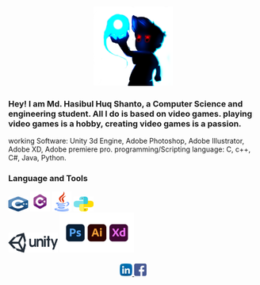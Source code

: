 
<div align="center" width="50">
    <img src="https://github.com/Haquei/Haquei/blob/main/img/Gaming-Download-PNG-Image.png" width="160" />
</div>

### Hey! I am Md. Hasibul Huq Shanto, a Computer Science and engineering student. All I do is based on video games. playing video games is a hobby, creating video games is a passion. 

<p>working Software: Unity 3d Engine, Adobe Photoshop, Adobe Illustrator, Adobe XD, Adobe premiere pro. programming/Scripting language: C, c++, C#, Java, Python.</p>


### Language and Tools
  

<img alt="C/C++"  width="40px" height="30px" src="https://github.com/Haquei/Haquei/blob/main/img/cplus.svg" /> <img  alt="C#"   width="40px" height="40px" src="https://github.com/Haquei/Haquei/blob/main/img/download.png" />  <img  alt="Java"  width="40px" height="40px" src="https://github.com/Haquei/Haquei/blob/main/img/java.svg" />  <img  alt="Python"  width="40px" height="30px" src="https://github.com/Haquei/Haquei/blob/main/img/python.svg" />   
<img  alt="unity"  width="100px" height="40px" src="https://github.com/Haquei/Haquei/blob/main/img/Official_unity_logo.png" />  <img  alt="adobe"  width="150px" height="80px" src="https://github.com/Haquei/Haquei/blob/main/img/creativecloud-update-202006-01.png" />


####

<div align="center">
  
  <a href="https://www.linkedin.com/in/md-hasibul-huq-shanto-55b83115a/" target="_blank">
    <img src="https://github.com/Haquei/Haquei/blob/main/img/linkedin.svg" alt="LinkedIn" width="25">
  </a>   <a href="https://www.facebook.com/shantohasib007" target="_blank">
    <img src="https://github.com/Haquei/Haquei/blob/main/img/facebook.svg" alt="Facebook" width="25">
  </a>
  
</div>
